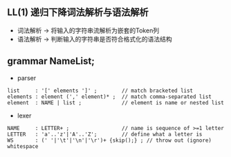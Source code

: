 ## LL(1) 递归下降词法解析与语法解析

* 词法解析 -> 将输入的字符串流解析为嵌套的Token列
* 语法解析 -> 判断输入的字符串是否符合格式化的语法结构

## grammar NameList;

* parser

```
list     : '[' elements ']' ;        // match bracketed list
elements : element (',' element)* ;  // match comma-separated list
element  : NAME | list ;             // element is name or nested list
```

* lexer

```
NAME     : LETTER+ ;                 // name is sequence of >=1 letter
LETTER   : 'a'..'z'|'A'..'Z';        // define what a letter is
WS       : (' '|'\t'|'\n'|'\r')+ {skip();} ; // throw out (ignore) whitespace
```
